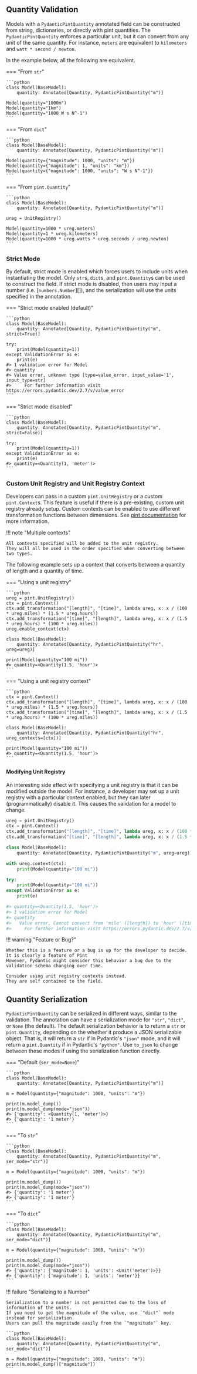 

## Quantity Validation

Models with a `PydanticPintQuantity` annotated field can be constructed from string, dictionaries, or directly with pint quantities.
The `PydanticPintQuantity` enforces a particular unit, but it can convert from any unit of the same quantity.
For instance, `meters` are equivalent to `kilometers` and `watt * second / newton`.

In the example below, all the following are equivalent.

=== "From `str`"

    ```python
    class Model(BaseModel):
        quantity: Annotated[Quantity, PydanticPintQuantity("m")]

    Model(quantity="1000m")
    Model(quantity="1km")
    Model(quantity="1000 W s N^-1")
    ```

=== "From `dict`"

    ```python
    class Model(BaseModel):
        quantity: Annotated[Quantity, PydanticPintQuantity("m")]

    Model(quantity={"magnitude": 1000, "units": "m"})
    Model(quantity={"magnitude": 1, "units": "km"})
    Model(quantity={"magnitude": 1000, "units": "W s N^-1"})
    ```

=== "From `pint.Quantity`"

    ```python
    class Model(BaseModel):
        quantity: Annotated[Quantity, PydanticPintQuantity("m")]

    ureg = UnitRegistry()

    Model(quantity=1000 * ureg.meters)
    Model(quantity=1 * ureg.kilometers)
    Model(quantity=1000 * ureg.watts * ureg.seconds / ureg.newton)
    ```

### Strict Mode

By default, strict mode is enabled which forces users to include units when instantiating the model.
Only `str`s, `dict`s, and `pint.Quantity`s can be used to construct the field.
If strict mode is disabled, then users may input a number (i.e. [`numbers.Number`][]), and the serialization will use the units specified in the annotation.

=== "Strict mode enabled (default)"

    ```python
    class Model(BaseModel):
        quantity: Annotated[Quantity, PydanticPintQuantity("m", strict=True)]

    try:
        print(Model(quantity=1))
    except ValidationError as e:
        print(e)
    #> 1 validation error for Model
    #> quantity
    #> Value error, unknown type [type=value_error, input_value='1', input_type=str]
    #>     For further information visit https://errors.pydantic.dev/2.7/v/value_error
    ```

=== "Strict mode disabled"

    ```python
    class Model(BaseModel):
        quantity: Annotated[Quantity, PydanticPintQuantity("m", strict=False)]

    try:
        print(Model(quantity=1))
    except ValidationError as e:
        print(e)
    #> quantity=<Quantity(1, 'meter')>
    ```

### Custom Unit Registry and Unit Registry Context

Developers can pass in a custom `pint.UnitRegistry` or a custom `pint.Context`s.
This feature is useful if there is a pre-existing, custom unit registry already setup.
Custom contexts can be enabled to use different transformation functions between dimensions.
See [pint documentation](https://pint.readthedocs.io/en/latest/user/contexts.html) for more information.

!!! note "Multiple contexts"

    All contexts specified will be added to the unit registry.
    They will all be used in the order specified when converting between two types.

The following example sets up a context that converts between a quantity of length and a quantity of time.


=== "Using a unit registry"

    ```python
    ureg = pint.UnitRegistry()
    ctx = pint.Context()
    ctx.add_transformation("[length]", "[time]", lambda ureg, x: x / (100 * ureg.miles) * (1.5 * ureg.hours))
    ctx.add_transformation("[time]", "[length]", lambda ureg, x: x / (1.5 * ureg.hours) * (100 * ureg.miles))
    ureg.enable_context(ctx)

    class Model(BaseModel):
        quantity: Annotated[Quantity, PydanticPintQuantity("hr", ureg=ureg)]

    print(Model(quantity="100 mi"))
    #> quantity=<Quantity(1.5, 'hour')>
    ```

=== "Using a unit registry context"

    ```python
    ctx = pint.Context()
    ctx.add_transformation("[length]", "[time]", lambda ureg, x: x / (100 * ureg.miles) * (1.5 * ureg.hours))
    ctx.add_transformation("[time]", "[length]", lambda ureg, x: x / (1.5 * ureg.hours) * (100 * ureg.miles))

    class Model(BaseModel):
        quantity: Annotated[Quantity, PydanticPintQuantity("hr", ureg_contexts=[ctx])]

    print(Model(quantity="100 mi"))
    #> quantity=<Quantity(1.5, 'hour')>
    ```

#### Modifying Unit Registry

An interesting side effect with specifying a unit registry is that it can be modified outside the model.
For instance, a developer may set up a unit registry with a particular context enabled, but they can later (programmatically) disable it.
This causes the validation for a model to change.

```python
ureg = pint.UnitRegistry()
ctx = pint.Context()
ctx.add_transformation("[length]", "[time]", lambda ureg, x: x / (100 * ureg.miles) * (1.5 * ureg.hours))
ctx.add_transformation("[time]", "[length]", lambda ureg, x: x / (1.5 * ureg.hours) * (100 * ureg.miles))

class Model(BaseModel):
    quantity: Annotated[Quantity, PydanticPintQuantity("m", ureg=ureg)]

with ureg.context(ctx):
    print(Model(quantity="100 mi"))

try:
    print(Model(quantity="100 mi"))
except ValidationError as e:
    print(e)

#> quantity=<Quantity(1.5, 'hour')>
#> 1 validation error for Model
#> quantity
#>   Value error, Cannot convert from 'mile' ([length]) to 'hour' ([time]) [type=value_error, input_value='100 mi', input_type=str]
#>     For further information visit https://errors.pydantic.dev/2.7/v/value_error
```

!!! warning "Feature or Bug?"

    Whether this is a feature or a bug is up for the developer to decide.
    It is clearly a feature of Pint
    However, Pydantic might consider this behavior a bug due to the validation schema changing over time.

    Consider using unit registry contexts instead.
    They are self contained to the field.

## Quantity Serialization

`PydanticPintQuantity` can be serialized in different ways, similar to the validation.
The annotation can have a serialization mode for `"str"`, `"dict"`, or `None` (the default).
The default serialization behavior is to return a `str` or `pint.Quantity`, depending on the whether it produce a JSON serializable object.
That is, it will return a `str` if in Pydantic's `"json"` mode, and it will return a `pint.Quantity` if in Pydantic's `"python"`.
Use `to_json` to change between these modes if using the serialization function directly.

=== "Default (`ser_mode=None`)"

    ```python
    class Model(BaseModel):
        quantity: Annotated[Quantity, PydanticPintQuantity("m")]

    m = Model(quantity={"magnitude": 1000, "units": "m"})

    print(m.model_dump())
    print(m.model_dump(mode="json"))
    #> {'quantity': <Quantity(1, 'meter')>}
    #> {'quantity': '1 meter'}
    ```

=== "To `str`"

    ```python
    class Model(BaseModel):
        quantity: Annotated[Quantity, PydanticPintQuantity("m", ser_mode="str")]

    m = Model(quantity={"magnitude": 1000, "units": "m"})

    print(m.model_dump())
    print(m.model_dump(mode="json"))
    #> {'quantity': '1 meter'}
    #> {'quantity': '1 meter'}
    ```

=== "To `dict`"

    ```python
    class Model(BaseModel):
        quantity: Annotated[Quantity, PydanticPintQuantity("m", ser_mode="dict")]

    m = Model(quantity={"magnitude": 1000, "units": "m"})

    print(m.model_dump())
    print(m.model_dump(mode="json"))
    #> {'quantity': {'magnitude': 1, 'units': <Unit('meter')>}}
    #> {'quantity': {'magnitude': 1, 'units': 'meter'}}
    ```

!!! failure "Serializing to a Number"

    Serialization to a number is not permitted due to the loss of information of the units.
    If you need to get the magnitude of the value, use `"dict"` mode instead for serialization.
    Users can pull the magnitude easily from the `"magnitude"` key.

    ```python
    class Model(BaseModel):
        quantity: Annotated[Quantity, PydanticPintQuantity("m", ser_mode="dict")]

    m = Model(quantity={"magnitude": 1000, "units": "m"})
    print(m.model_dump()["magnitude"])
    ```
